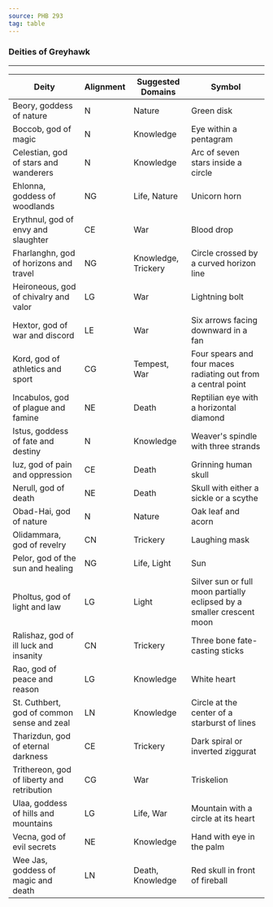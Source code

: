 ```yaml
---
source: PHB 293
tag: table
---
```


### Deities of Greyhawk
---
|Deity|Alignment|Suggested Domains|Symbol|
|-----|---|-----|-------|
|Beory, goddess of nature|N|Nature|Green disk|
|Boccob, god of magic|N|Knowledge|Eye within a pentagram|
|Celestian, god of stars and wanderers|N|Knowledge|Arc of seven stars inside a circle|
|Ehlonna, goddess of woodlands|NG|Life, Nature|Unicorn horn|
|Erythnul, god of envy and slaughter|CE|War|Blood drop|
|Fharlanghn, god of horizons and travel|NG|Knowledge, Trickery|Circle crossed by a curved horizon line|
|Heironeous, god of chivalry and valor|LG|War|Lightning bolt|
|Hextor, god of war and discord|LE|War|Six arrows facing downward in a fan|
|Kord, god of athletics and sport|CG|Tempest, War|Four spears and four maces radiating out from a central point|
|Incabulos, god of plague and famine|NE|Death|Reptilian eye with a horizontal diamond|
|Istus, goddess of fate and destiny|N|Knowledge|Weaver's spindle with three strands|
|Iuz, god of pain and oppression|CE|Death|Grinning human skull|
|Nerull, god of death|NE|Death|Skull with either a sickle or a scythe|
|Obad-Hai, god of nature|N|Nature|Oak leaf and acorn|
|Olidammara, god of revelry|CN|Trickery|Laughing mask|
|Pelor, god of the sun and healing|NG|Life, Light|Sun|
|Pholtus, god of light and law|LG|Light|Silver sun or full moon partially eclipsed by a smaller crescent moon|
|Ralishaz, god of ill luck and insanity|CN|Trickery|Three bone fate-casting sticks|
|Rao, god of peace and reason|LG|Knowledge|White heart|
|St. Cuthbert, god of common sense and zeal|LN|Knowledge|Circle at the center of a starburst of lines|
|Tharizdun, god of eternal darkness|CE|Trickery|Dark spiral or inverted ziggurat|
|Trithereon, god of liberty and retribution|CG|War|Triskelion|
|Ulaa, goddess of hills and mountains|LG|Life, War|Mountain with a circle at its heart|
|Vecna, god of evil secrets|NE|Knowledge|Hand with eye in the palm|
|Wee Jas, goddess of magic and death|LN|Death, Knowledge|Red skull in front of fireball|
